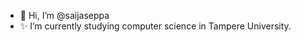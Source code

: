 - 👋 Hi, I’m @saijaseppa
- ✨ I’m currently studying computer science in Tampere University.


<!---
saijaseppa/saijaseppa is a ✨ special ✨ repository because its `README.md` (this file) appears on your GitHub profile.
You can click the Preview link to take a look at your changes.
--->

